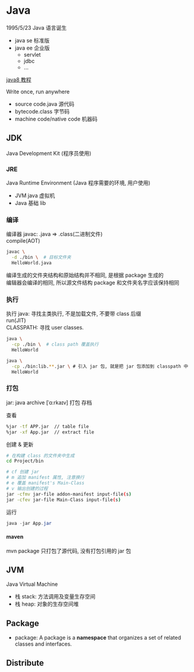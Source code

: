 # Java

1995/5/23 Java 语言诞生

- java se 标准版
- java ee 企业版
  - servlet
  - jdbc
  - ...

[java8 教程](https://docs.oracle.com/javase/tutorial/tutorialLearningPaths.html#newtojava)

Write once, run anywhere

- source code.java 源代码
- bytecode.class 字节码
- machine code/native code 机器码

## JDK

Java Development Kit (程序员使用)

### JRE

Java Runtime Environment (Java 程序需要的环境, 用户使用)

- JVM java 虚拟机
- Java 基础 lib

### 编译

编译器 javac: .java => .class(二进制文件)  
compile(AOT)  

```sh
javac \
  -d ./bin \  # 目标文件夹
  HelloWorld.java
```
编译生成的文件夹结构和原始结构并不相同, 是根据 package 生成的  
编辑器会编译的相同, 所以源文件结构 package 和文件夹名字应该保持相同  

### 执行

执行 java: 寻找主类执行, 不是加载文件, 不要带 class 后缀  
run(JIT)  
CLASSPATH: 寻找 user classes.

```sh
java \
  -cp ./bin \  # class path 覆盖执行
  HelloWorld
```

```sh
java \
  -cp ./bin:lib.**.jar \ # 引入 jar 包, 就是把 jar 包添加到 classpath 中
  HelloWorld
```

### 打包

jar: java archive [ˈɑ:rkaɪv] 打包 存档


查看
```bash
%jar -tf APP.jar  // table file
%jar -xf App.jar  // extract file
```

创建 & 更新
```bash
# 在构建 class 的文件夹中生成
cd Project/bin

# cf 创建 jar
# m 追加 manifest 属性, 注意换行
# e 覆盖 manifest's Main-Class
# v 输出创建的过程
jar -cfmv jar-file addon-manifest input-file(s)
jar -cfev jar-file Main-Class input-file(s)
```

运行
```java
java -jar App.jar
```

#### maven

mvn package 只打包了源代码, 没有打包引用的 jar 包

## JVM

Java Virtual Machine

- 栈 stack: 方法调用及变量生存空间
- 栈 heap: 对象的生存空间堆

## Package

- package: A package is a **namespace** that organizes a set of related classes and interfaces. 

## Distribute


